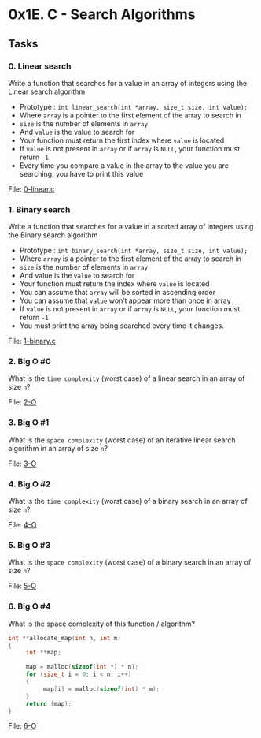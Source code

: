 
# 0x1E. C - Search Algorithms

## Tasks

### 0. Linear search

Write a function that searches for a value in an array of integers using the Linear search algorithm

  - Prototype : `int linear_search(int *array, size_t size, int value);`
  - Where `array` is a pointer to the first element of the array to search in
  - `size` is the number of elements in `array`
  - And `value` is the value to search for
  - Your function must return the first index where `value` is located
  - If `value` is not present in `array` or if `array` is `NULL`, your function must return `-1`
  - Every time you compare a value in the array to the value you are searching, you have to print this value </br>

File: [0-linear.c](0-linear.c)

### 1. Binary search
Write a function that searches for a value in a sorted array of integers using the Binary search algorithm

  - Prototype : `int binary_search(int *array, size_t size, int value);`
  - Where `array` is a pointer to the first element of the array to search in
  - `size` is the number of elements in `array`
  - And value is the `value` to search for
  - Your function must return the index where `value` is located
  - You can assume that `array` will be sorted in ascending order
  - You can assume that `value` won’t appear more than once in array
  - If `value` is not present in `array` or if `array` is `NULL`, your function must return `-1`
  - You must print the array being searched every time it changes. </br>

File: [1-binary.c](1-binary.c)

### 2. Big O #0

What is the `time complexity` (worst case) of a linear search in an array of size `n`?

File: [2-O](2-O)

### 3. Big O #1

What is the `space complexity` (worst case) of an iterative linear search algorithm in an array of size `n`?

File: [3-O](3-O)

### 4. Big O #2

What is the `time complexity` (worst case) of a binary search in an array of size `n`?

File: [4-O](4-O)

### 5. Big O #3

What is the `space complexity` (worst case) of a binary search in an array of size `n`?

File: [5-O](5-O)

### 6. Big O #4

What is the space complexity of this function / algorithm?

```c
int **allocate_map(int n, int m)
{
     int **map;

     map = malloc(sizeof(int *) * n);
     for (size_t i = 0; i < n; i++)
     {
          map[i] = malloc(sizeof(int) * m);
     }
     return (map);
}
```
File: [6-O](6-O)
